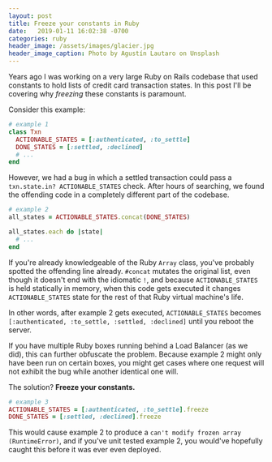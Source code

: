 ```yaml
---
layout: post
title: Freeze your constants in Ruby
date:   2019-01-11 16:02:38 -0700
categories: ruby
header_image: /assets/images/glacier.jpg
header_image_caption: Photo by Agustín Lautaro on Unsplash
---
```

Years ago I was working on a very large Ruby on Rails codebase that used
constants to hold lists of credit card transaction states. In this post I'll be
covering why _freezing_ these constants is paramount.

Consider this example:

```ruby
# example 1
class Txn
  ACTIONABLE_STATES = [:authenticated, :to_settle]
  DONE_STATES = [:settled, :declined]
  # ...
end
```

However, we had a bug in which a settled transaction could pass a
`txn.state.in? ACTIONABLE_STATES` check. After hours of searching, we found the
offending code in a completely different part of the codebase.

```ruby
# example 2
all_states = ACTIONABLE_STATES.concat(DONE_STATES)

all_states.each do |state|
  # ...
end
```

If you're already knowledgeable of the Ruby `Array` class, you've probably spotted the offending line already. `#concat` mutates the original list, even though it doesn't end with the idiomatic `!`, and because `ACTIONABLE_STATES` is held statically in memory, when this code gets executed it changes `ACTIONABLE_STATES` state for the rest of that Ruby virtual machine's life.

In other words, after example 2 gets executed, `ACTIONABLE_STATES` becomes `[:authenticated, :to_settle, :settled, :declined]` until you reboot the server.

If you have multiple Ruby boxes running behind a Load Balancer (as we did), this can further obfuscate the problem. Because example 2 might only have been run on certain boxes, you might get cases where one request will not exhibit the bug while another identical one will.

The solution? **Freeze your constants.**

```ruby
# example 3
ACTIONABLE_STATES = [:authenticated, :to_settle].freeze
DONE_STATES = [:settled, :declined].freeze
```

This would cause example 2 to produce a `can't modify frozen array (RuntimeError)`, and if you've unit tested example 2, you would've hopefully caught this before it was ever even deployed.